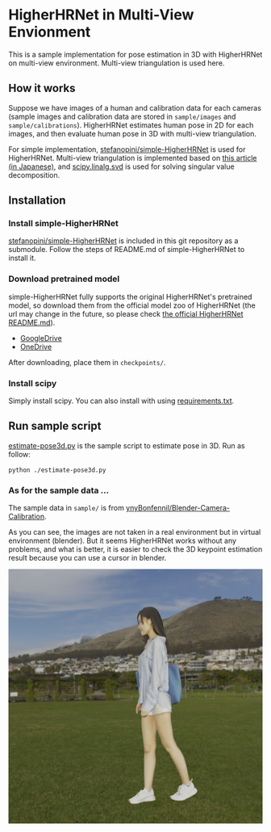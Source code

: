 # HigherHRNet in Multi-View Envionment

This is a sample implementation for pose estimation in 3D with HigherHRNet on multi-view environment. Multi-view triangulation is used here.

## How it works

Suppose we have images of a human and calibration data for each cameras (sample images and calibration data are stored in `sample/images` and `sample/calibrations`). HigherHRNet estimates human pose in 2D for each images, and then evaluate human pose in 3D with multi-view triangulation.

For simple implementation, [stefanopini/simple-HigherHRNet](https://github.com/stefanopini/simple-HigherHRNet) is used for HigherHRNet. Multi-view triangulation is implemented based on [this article (in Japanese)](https://mem-archive.com/2018/11/04/post-867/), and [scipy.linalg.svd](https://docs.scipy.org/doc/scipy/reference/generated/scipy.linalg.svd.html) is used for solving singular value decomposition.

## Installation

### Install simple-HigherHRNet

[stefanopini/simple-HigherHRNet](https://github.com/stefanopini/simple-HigherHRNet) is included in this git repository as a submodule. Follow the steps of README.md of simple-HigherHRNet to install it.

### Download pretrained model

simple-HigherHRNet fully supports the original HigherHRNet's pretrained model, so download them from the official model zoo of HigherHRNet (the url may change in the future, so please check [the official HigherHRNet README.md](https://github.com/HRNet/HigherHRNet-Human-Pose-Estimation)).

- [GoogleDrive](https://drive.google.com/open?id=1bdXVmYrSynPLSk5lptvgyQ8fhziobD50)
- [OneDrive](https://1drv.ms/f/s!AhIXJn_J-blW4AwKRMklXVzndJT0)

After downloading, place them in `checkpoints/`.

### Install scipy

Simply install scipy. You can also install with using [requirements.txt](./requirements.txt).

## Run sample script

[estimate-pose3d.py](./estimate-pose3d.py) is the sample script to estimate pose in 3D. Run as follow:

```
python ./estimate-pose3d.py
```

### As for the sample data ...

The sample data in `sample/` is from [ynyBonfennil/Blender-Camera-Calibration](https://github.com/ynyBonfennil/Blender-Camera-Calibration).

As you can see, the images are not taken in a real environment but in virtual environment (blender). But it seems HigherHRNet works without any problems, and what is better, it is easier to check the 3D keypoint estimation result because you can use a cursor in blender.

![sample image](./sample/images/Camera.003.png)
